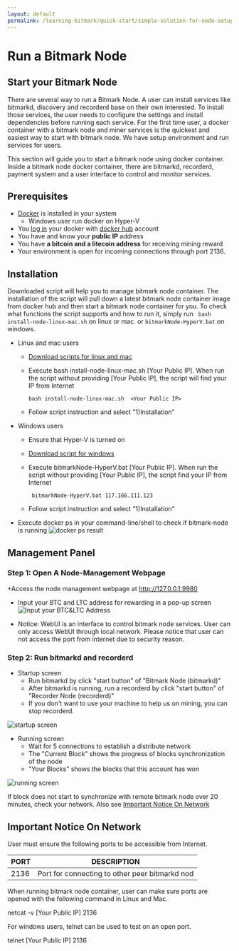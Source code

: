 ```yaml
---
layout: default
permalink: /learning-bitmark/quick-start/simple-solution-for-node-setup/
---
```


# Run a Bitmark Node

## Start your Bitmark Node

There are several way to run a Bitmark Node. A user can install services like bitmarkd, discovery and recorderd base on their own interested.  To install those services, the user needs to configure the settings and install dependencies before running each service. For the first time user,  a  docker container with a bitmark node and miner services is the quickest and easiest way to start with bitmark node.  We have setup environment and run  services  for users.

This section will guide you to start a bitmark node using docker container. Inside a bitmark node docker container, there are bitmarkd, recorderd, payment system and a user interface to control and monitor services.

## Prerequisites

+ [Docker](https://docs.docker.com/install/) is installed in your system
    +  Windows user run docker on Hyper-V
+ You [log in](https://docs.docker.com/engine/reference/commandline/login/) your docker with [docker hub]((https://hub.docker.com/)) account
+ You have and know your **public IP** address
+ You have **a bitcoin and a litecoin address** for receiving mining reward
+ Your environment is open for incoming connections through port 2136.  


## Installation

Downloaded script will help you to manage bitmark node container. The  installation of the script will pull down a latest bitmark node container image from docker hub and then start a bitmark node container for you.  To check what functions the script supports and how to run it, simply run ``` bash install-node-linux-mac.sh``` on linux or mac.  or ```bitmarkNode-HyperV.bat``` on windows.


+  Linux and mac users
    + [Download scripts for linux and mac](https://bitmark-node-docker-scripts.s3-ap-northeast-1.amazonaws.com/install-node-linux-mac.sh)
    + Execute bash install-node-linux-mac.sh [Your Public IP]. When run the script without providing [Your Public IP], the script will find your IP from Internet

        ```bash install-node-linux-mac.sh  <Your Public IP>```
    + Follow script instruction and select "1)Installation"

    
+  Windows users
    +  Ensure that Hyper-V is turned on
    +  [Download script for windows](https://s3-ap-northeast-1.amazonaws.com/bitmark-node-docker-scripts/bitmarkNode-HyperV.bat)
    + Execute bitmarkNode-HyperV.bat [Your Public IP]. When run the script without providing [Your Public IP], the script find your IP from Internet

         ``` bitmarkNode-HyperV.bat 117.166.111.123```
    + Follow script instruction and select "1)Installation"
+ Execute docker ps in your command-line/shell to check if bitmark-node is running
![docker ps result](https://i.imgur.com/l3dF4Hl.jpg)

## Management Panel

### Step 1: Open A Node-Management Webpage 
+Access the node management webpage at http://127.0.0.1:9980
+ Input your BTC and LTC address for rewarding in a pop-up screen
![Input your BTC&LTC Address](https://i.imgur.com/IRTlyjY.jpg?1)

+ Notice: WebUI is an interface to control bitmark node services. User can only access WebUI through local network. Please notice that user can not access the port from internet due to security reason.
### Step 2: Run bitmarkd and recorderd
+ Startup screen
    + Run bitmarkd by click "start button" of "Bitmark Node (bitmarkd)"
    + After bitmarkd is running, run a recorderd by click "start button" of "Recorder Node (recorderd)"
    +  If you don't want to use your machine to help us on mining, you can stop recorderd.

![startup screen](https://i.imgur.com/aeONALb.jpg)

+ Running screen
    + Wait for 5 connections to establish a distribute network
    + The "Current Block" shows the progress of blocks synchronization of the node
    + "Your Blocks" shows the blocks that this account has won

![running screen](https://i.imgur.com/g9baqm8.jpg)

If block does not start to  synchronize  with remote bitmark node over 20 minutes, check your network. Also see [Important Notice On Network](#important-notice-on-network)

## Important Notice On Network

User must ensure the following ports to be accessible from Internet.

| PORT | DESCRIPTION                                     |
|------|--------------------------------------------------|
| 2136 | Port for connecting to other peer bitmarkd nod      |

When running bitmark node container, user can make sure ports are opened with the following command in Linux and Mac.

netcat -v [Your Public IP] 2136

For windows users, telnet can be used to test on an open port.

telnet [Your Public IP] 2136
